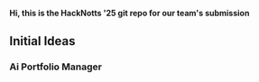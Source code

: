 **Hi, this is the HackNotts '25 git repo for our team's submission**



## Initial Ideas

### Ai Portfolio Manager